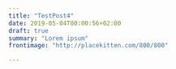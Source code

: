 ```yaml
---
title: "TestPost4"
date: 2019-05-04T00:00:56+02:00
draft: true
summary: "Lorem ipsum"
frontimage: "http://placekitten.com/800/800"

---
```



